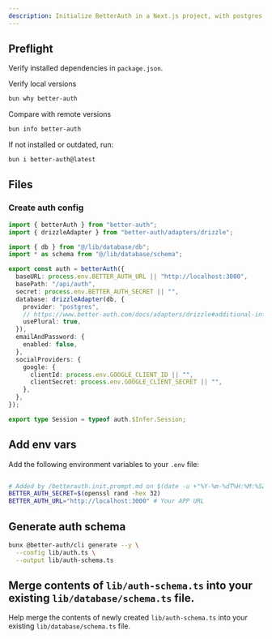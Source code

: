 ```yaml
---
description: Initialize BetterAuth in a Next.js project, with postgres.
---
```


## Preflight

Verify installed dependencies in `package.json`.

Verify local versions

```zsh
bun why better-auth
```

Compare with remote versions

```zsh
bun info better-auth
```
If not installed or outdated, run:
  
```zsh
bun i better-auth@latest
```

## Files

### Create auth config

```ts filename="lib/auth.ts"
import { betterAuth } from "better-auth";
import { drizzleAdapter } from "better-auth/adapters/drizzle";

import { db } from "@/lib/database/db";
import * as schema from "@/lib/database/schema";

export const auth = betterAuth({
  baseURL: process.env.BETTER_AUTH_URL || "http://localhost:3000",
  basePath: "/api/auth",
  secret: process.env.BETTER_AUTH_SECRET || "",
  database: drizzleAdapter(db, {
    provider: "postgres",
    // https://www.better-auth.com/docs/adapters/drizzle#additional-information
    usePlural: true,
  }),
  emailAndPassword: {
    enabled: false,
  },
  socialProviders: {
    google: {
      clientId: process.env.GOOGLE_CLIENT_ID || "",
      clientSecret: process.env.GOOGLE_CLIENT_SECRET || "",
    },
  },
});

export type Session = typeof auth.$Infer.Session;
```

## Add env vars 

Add the following environment variables to your `.env` file:

```zsh

# Added by /betterauth.init.prompt.md on $(date -u +"%Y-%m-%dT%H:%M:%SZ")
BETTER_AUTH_SECRET=$(openssl rand -hex 32)
BETTER_AUTH_URL="http://localhost:3000" # Your APP URL
```

## Generate auth schema

```zsh
bunx @better-auth/cli generate --y \
  --config lib/auth.ts \
  --output lib/auth-schema.ts
```

## Merge contents of `lib/auth-schema.ts` into your existing `lib/database/schema.ts` file.

Help merge the contents of newly created `lib/auth-schema.ts` into your existing `lib/database/schema.ts` file.
